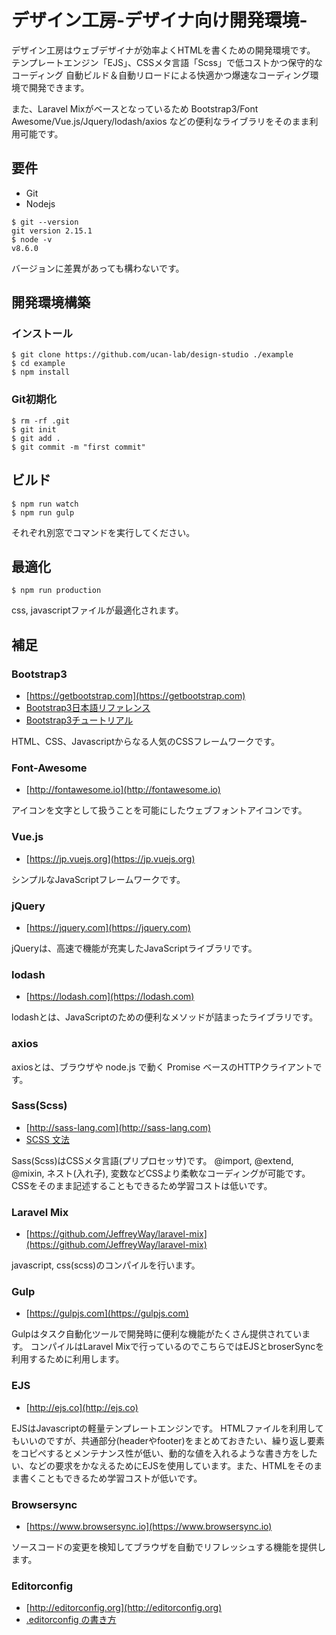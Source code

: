 # デザイン工房-デザイナ向け開発環境-

デザイン工房はウェブデザイナが効率よくHTMLを書くための開発環境です。
テンプレートエンジン「EJS」、CSSメタ言語「Scss」で低コストかつ保守的なコーディング
自動ビルド＆自動リロードによる快適かつ爆速なコーディング環境で開発できます。

また、Laravel Mixがベースとなっているため Bootstrap3/Font Awesome/Vue.js/Jquery/lodash/axios などの便利なライブラリをそのまま利用可能です。

## 要件

- Git
- Nodejs

```
$ git --version
git version 2.15.1
$ node -v
v8.6.0
```

バージョンに差異があっても構わないです。

## 開発環境構築

### インストール

```
$ git clone https://github.com/ucan-lab/design-studio ./example
$ cd example
$ npm install
```

### Git初期化

```
$ rm -rf .git
$ git init
$ git add .
$ git commit -m "first commit"
```

## ビルド

```
$ npm run watch
$ npm run gulp
```

それぞれ別窓でコマンドを実行してください。

## 最適化

```
$ npm run production
```

css, javascriptファイルが最適化されます。

## 補足

### Bootstrap3

- [https://getbootstrap.com](https://getbootstrap.com)
- [Bootstrap3日本語リファレンス](http://bootstrap3.cyberlab.info)
- [Bootstrap3チュートリアル](https://www.w3schools.com/bootstrap)

HTML、CSS、Javascriptからなる人気のCSSフレームワークです。

### Font-Awesome

- [http://fontawesome.io](http://fontawesome.io)

アイコンを文字として扱うことを可能にしたウェブフォントアイコンです。

### Vue.js

- [https://jp.vuejs.org](https://jp.vuejs.org)

シンプルなJavaScriptフレームワークです。

### jQuery

- [https://jquery.com](https://jquery.com)

jQueryは、高速で機能が充実したJavaScriptライブラリです。

### lodash

- [https://lodash.com](https://lodash.com)

lodashとは、JavaScriptのための便利なメソッドが詰まったライブラリです。

### axios

axiosとは、ブラウザや node.js で動く Promise ベースのHTTPクライアントです。

### Sass(Scss)

- [http://sass-lang.com](http://sass-lang.com)
- [SCSS 文法](https://qiita.com/_upto_me_/items/ccb6edd249175c6b2d0a)

Sass(Scss)はCSSメタ言語(プリプロセッサ)です。
@import, @extend, @mixin, ネスト(入れ子), 変数などCSSより柔軟なコーディングが可能です。CSSをそのまま記述することもできるため学習コストは低いです。

### Laravel Mix

- [https://github.com/JeffreyWay/laravel-mix](https://github.com/JeffreyWay/laravel-mix)

javascript, css(scss)のコンパイルを行います。

### Gulp

- [https://gulpjs.com](https://gulpjs.com)

Gulpはタスク自動化ツールで開発時に便利な機能がたくさん提供されています。
コンパイルはLaravel Mixで行っているのでこちらではEJSとbroserSyncを利用するために利用します。

### EJS

- [http://ejs.co](http://ejs.co)

EJSはJavascriptの軽量テンプレートエンジンです。
HTMLファイルを利用してもいいのですが、共通部分(headerやfooter)をまとめておきたい、繰り返し要素をコピペするとメンテナンス性が低い、動的な値を入れるような書き方をしたい、などの要求をかなえるためにEJSを使用しています。また、HTMLをそのまま書くこともできるため学習コストが低いです。

### Browsersync

- [https://www.browsersync.io](https://www.browsersync.io)

ソースコードの変更を検知してブラウザを自動でリフレッシュする機能を提供します。

### Editorconfig

- [http://editorconfig.org](http://editorconfig.org)
- [.editorconfig の書き方](https://qiita.com/inabe49/items/d81fed3cf58ad751d915)
